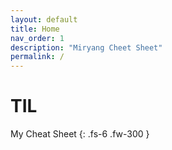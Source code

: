 ```yaml
---
layout: default
title: Home
nav_order: 1
description: "Miryang Cheet Sheet"
permalink: /
---
```


# TIL
My Cheat Sheet
{: .fs-6 .fw-300 }
